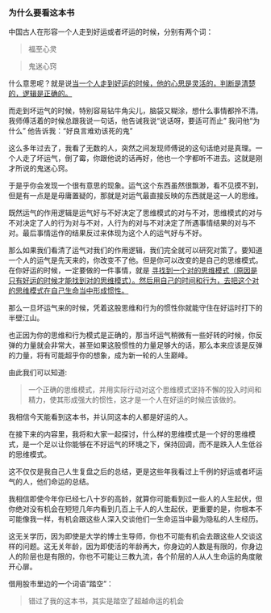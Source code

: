 ### 为什么要看这本书
中国古人在形容一个人走到好运或者坏运的时候，分别有两个词：

>福至心灵

>鬼迷心窍

什么意思呢？就是说<u>当一个人走到好运的时候，他的心思是灵活的，判断是清楚的，逻辑是正确的。</u>

而走到坏运气的时候，特别容易钻牛角尖儿，脑袋又糊涂，想什么事情都拎不清。我师傅活着的时候总跟我说一句话，他告诫我说“说话呀，要适可而止”
我问他“为什么”
他告诉我：“好良言难劝该死的鬼”

这么多年过去了，我看了无数的人，突然之间发现师傅说的这句话绝对是真理。一个人走了坏运气，倒了霉，你跟他说的话再好，他也一个字都听不进去。这就是刚才所说的鬼迷心窍。

于是乎你会发现一个很有意思的现象。运气这个东西虽然很飘渺，看不见摸不到，但是有一点是是毋庸置疑的，那就是对运气最直接反映的东西就是这一人的思维。

既然运气的作用逻辑是运气好与不好决定了思维模式的对与不对，思维模式的对与不对决定了人的行为对与不对，人行为的对与不对决定了所遇事情结果的对与不对。最后事情运作的结果反过来体现为这个人的运气好与不好。

那么如果我们看清了运气对我们的作用逻辑，我们完全就可以研究对策了。要知道一个人的运气是先天来的，你改变不了他。但是你可以改变的是自己的思维模式。在你好运的时候，一定要做的一件事情，就是 <u> 寻找到一个对的思维模式（原因是只有好运的时候才能找到对的思维模式）。然后用自己的时间和行为，去把这个对的思维模式在自己生命当中形成惯性。 </u>

那么一旦坏运气来的时候，凭着这股思维和行为的惯性你就能守住在好运时打下的半壁江山。

也正因为你的思维和行为模式是正确的，那当坏运气稍微有一些好转的时候，你反弹的力量就会非常大，甚至如果这股惯性的力量足够大的话，那么本来应该是反弹的力量，将有可能超乎你的想象，成为新一轮的人生巅峰。

由此我们可以知道:
>一个正确的思维模式，并用实际行动对这个思维模式坚持不懈的投入时间和精力，使其形成强大的惯性，这才是一个人在好运的时候应该做的。

我相信今天能看到这本书，并认同这本的人都是好运的人。

在接下来的内容里，我将和大家一起探讨，什么样的思维模式是一个好的思维模式，是一个足以让你能够在不好运气的环境之下，保持回调，而不是跌入人生低谷的思维模式。

这不仅仅是我自己人生复盘之后的总结，更是这些年我看过上千例的好运或者坏运气的人，他们命运的总结。

我相信即使今年你已经七八十岁的高龄，就算你可能看到过一些人的人生起伏，但你绝对没有机会在短短几年内看到几百上千人的人生起伏，更重要的是，你根本不可能像我一样，有机会跟这些人深入交谈他们一生命运当中最为隐私的人生经历。

这无关学历，因为即使是大学的博士生导师，你也不可能有机会去跟这些人交谈这样的问题。这无关年龄，因为即使活的年龄再大，你身边的人数是有限的，你身边人的阶层也是有限的，你也不可能让三教九流，各个阶层的人从人生命运的角度敞开心扉。

借用股市里边的一个词语“踏空”：
>错过了我的这本书，其实是踏空了超越命运的机会
